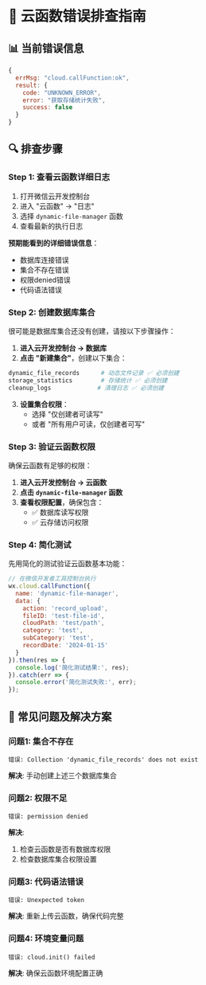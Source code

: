 # 🔧 云函数错误排查指南

## 📊 **当前错误信息**
```javascript
{
  errMsg: "cloud.callFunction:ok", 
  result: {
    code: "UNKNOWN_ERROR",
    error: "获取存储统计失败", 
    success: false
  }
}
```

## 🔍 **排查步骤**

### **Step 1: 查看云函数详细日志**

1. 打开微信云开发控制台
2. 进入 "云函数" → "日志"
3. 选择 `dynamic-file-manager` 函数
4. 查看最新的执行日志

**预期能看到的详细错误信息**：
- 数据库连接错误
- 集合不存在错误
- 权限denied错误
- 代码语法错误

### **Step 2: 创建数据库集合**

很可能是数据库集合还没有创建，请按以下步骤操作：

1. **进入云开发控制台 → 数据库**
2. **点击 "新建集合"**，创建以下集合：

```bash
dynamic_file_records      # 动态文件记录 ✅ 必须创建
storage_statistics        # 存储统计 ✅ 必须创建  
cleanup_logs             # 清理日志 ✅ 必须创建
```

3. **设置集合权限**：
   - 选择 "仅创建者可读写"
   - 或者 "所有用户可读，仅创建者可写"

### **Step 3: 验证云函数权限**

确保云函数有足够的权限：

1. **进入云开发控制台 → 云函数**
2. **点击 `dynamic-file-manager` 函数**
3. **查看权限配置**，确保包含：
   - ✅ 数据库读写权限
   - ✅ 云存储访问权限

### **Step 4: 简化测试**

先用简化的测试验证云函数基本功能：

```javascript
// 在微信开发者工具控制台执行
wx.cloud.callFunction({
  name: 'dynamic-file-manager',
  data: { 
    action: 'record_upload',
    fileID: 'test-file-id',
    cloudPath: 'test/path',
    category: 'test',
    subCategory: 'test',
    recordDate: '2024-01-15'
  }
}).then(res => {
  console.log('简化测试结果:', res);
}).catch(err => {
  console.error('简化测试失败:', err);
});
```

## 🔧 **常见问题及解决方案**

### **问题1: 集合不存在**
```
错误: Collection 'dynamic_file_records' does not exist
```
**解决**: 手动创建上述三个数据库集合

### **问题2: 权限不足**  
```
错误: permission denied
```
**解决**: 
1. 检查云函数是否有数据库权限
2. 检查数据库集合权限设置

### **问题3: 代码语法错误**
```
错误: Unexpected token
```
**解决**: 重新上传云函数，确保代码完整

### **问题4: 环境变量问题**
```
错误: cloud.init() failed
```
**解决**: 确保云函数环境配置正确
